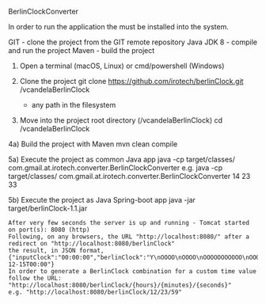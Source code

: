 BerlinClockConverter

In order to run the application the  must be installed into the system.

GIT - clone the project from the GIT remote repository
Java JDK 8 - compile and run the project
Maven - build the project

1) Open a terminal (macOS, Linux) or cmd/powershell (Windows)

2) Clone the project
    git clone https://github.com/irotech/berlinClock.git <path>/vcandelaBerlinClock
    * <path> any path in the filesystem

3) Move into the project root directory (<path>/vcandelaBerlinClock)
    cd <path>/vcandelaBerlinClock

4a) Build the project with Maven
    mvn clean compile

5a) Execute the project as common Java app
    java -cp target/classes/ com.gmail.at.irotech.converter.BerlinClockConverter <hours> <minutes> <seconds>
    e.g. java -cp target/classes/ com.gmail.at.irotech.converter.BerlinClockConverter 14 23 33

5b) Execute the project as Java Spring-boot app
    java -jar target/berlinClock-1.1.jar

    After very few seconds the server is up and running - Tomcat started on port(s): 8080 (http)
    Following, on any browsers, the URL "http://localhost:8080/" after a redirect on "http://localhost:8080/berlinClock"
    the result, in JSON format,
    {"inputClock":"00:00:00","berlinClock":"Y\nOOOO\nOOOO\nOOOOOOOOOOO\nOOOO","result":"success","error":"","date":"2016-12-15T00:00"}
    In order to generate a BerlinClock combination for a custom time value follow the URL:
    "http://localhost:8080/berlinClock/{hours}/{minutes}/{seconds}"
    e.g. "http://localhost:8080/berlinClock/12/23/59"